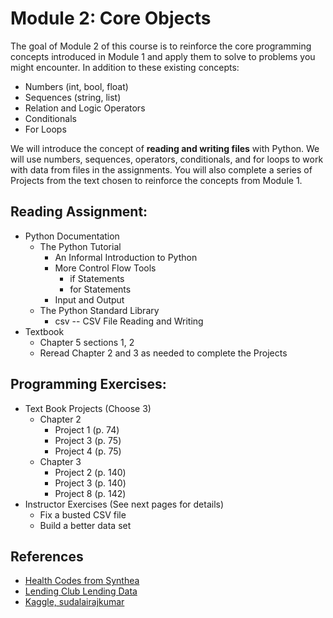 # Module 2: Core Objects
The goal of Module 2 of this course is to reinforce the core programming concepts introduced in Module 1 and apply them to solve to problems you might encounter.
In addition to these existing concepts:

* Numbers (int, bool, float)
* Sequences (string, list)
* Relation and Logic Operators
* Conditionals
* For Loops

We will introduce the concept of **reading and writing files** with Python. We will use numbers, sequences, operators, conditionals, and for loops to work with data from files in the assignments. You will also complete a series of Projects from the text chosen to reinforce the concepts from Module 1.


## Reading Assignment:
* Python Documentation
  * The Python Tutorial
    * An Informal Introduction to Python
    * More Control Flow Tools
       * if Statements
       * for Statements
    * Input and Output
  * The Python Standard Library
    * csv -- CSV File Reading and Writing
* Textbook
  * Chapter 5 sections 1, 2
  * Reread Chapter 2 and 3 as needed to complete the Projects

## Programming Exercises:
* Text Book Projects (Choose 3)
  * Chapter 2
    * Project 1 (p. 74)
    * Project 3 (p. 75)
    * Project 4 (p. 75)
  * Chapter 3
    * Project 2 (p. 140)
    * Project 3 (p. 140)
    * Project 8 (p. 142)
* Instructor Exercises (See next pages for details)
  * Fix a busted CSV file
  * Build a better data set

## References
* [Health Codes from Synthea](https://github.com/synthetichealth/synthea/)
* [Lending Club Lending Data](https://www.lendingclub.com/info/download-data.action)
* [Kaggle, sudalairajkumar](https://kaggle.com/sudalairajkumar/cryptocurrencypricehistory/data)
